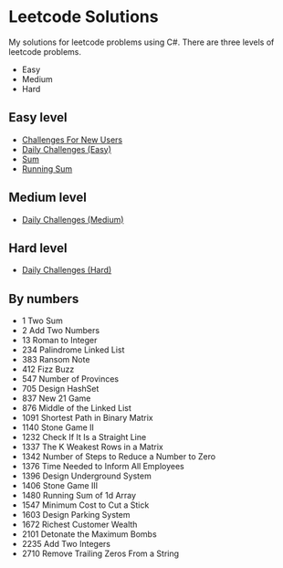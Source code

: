 # Leetcode Solutions

My solutions for leetcode problems using C#. There are three levels of leetcode problems.

- Easy
- Medium
- Hard

## Easy level

- [Challenges For New Users](./ChallengesForNewUsers/ChallengesForNewUsers.md)
- [Daily Challenges (Easy)](./DailyChallengesEasy/DailyChallengesEasy.md)
- [Sum](./Sum/Sum.md)
- [Running Sum](./RunningSum/RunningSum.md)

## Medium level

- [Daily Challenges (Medium)](./DailyChallengesMedium/DailyChallengesMedium.md)

## Hard level

- [Daily Challenges (Hard)](./DailyChallengesHard/DailyChallengesHard.md)

## By numbers

- 1 Two Sum
- 2 Add Two Numbers
- 13 Roman to Integer
- 234 Palindrome Linked List
- 383 Ransom Note
- 412 Fizz Buzz
- 547 Number of Provinces
- 705 Design HashSet
- 837 New 21 Game
- 876 Middle of the Linked List
- 1091 Shortest Path in Binary Matrix
- 1140 Stone Game II
- 1232 Check If It Is a Straight Line
- 1337 The K Weakest Rows in a Matrix
- 1342 Number of Steps to Reduce a Number to Zero
- 1376 Time Needed to Inform All Employees
- 1396 Design Underground System
- 1406 Stone Game III
- 1480 Running Sum of 1d Array
- 1547 Minimum Cost to Cut a Stick
- 1603 Design Parking System
- 1672 Richest Customer Wealth
- 2101 Detonate the Maximum Bombs
- 2235 Add Two Integers
- 2710 Remove Trailing Zeros From a String
